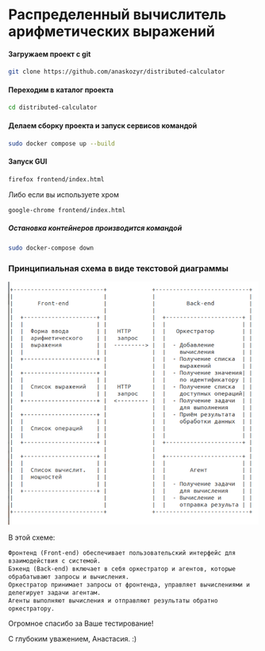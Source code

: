 # Распределенный вычислитель арифметических выражений

#### Загружаем проект с git

```sh
git clone https://github.com/anaskozyr/distributed-calculator
```


#### Переходим в каталог проекта

```sh
cd distributed-calculator
```

#### Делаем сборку проекта и запуск сервисов командой

```sh
sudo docker compose up --build
```

#### Запуск GUI 

```sh
firefox frontend/index.html
```

Либо если вы используете хром 

```sh
google-chrome frontend/index.html
```

##### Остановка контейнеров производится командой

```sh
sudo docker-compose down
```

### Принципиальная схема в виде текстовой диаграммы

![Схема проекта](shema.png)

В этой схеме:

    Фронтенд (Front-end) обеспечивает пользовательский интерфейс для взаимодействия с системой.
    Бэкенд (Back-end) включает в себя оркестратор и агентов, которые обрабатывают запросы и вычисления.
    Оркестратор принимает запросы от фронтенда, управляет вычислениями и делегирует задачи агентам.
    Агенты выполняют вычисления и отправляют результаты обратно оркестратору.


Огромное спасибо за Ваше тестирование!

С глубоким уважением, Анастасия. :) 
